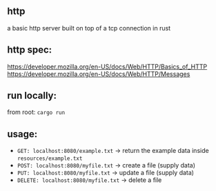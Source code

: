 ## http

a basic http server built on top of a tcp connection in rust

## http spec:
https://developer.mozilla.org/en-US/docs/Web/HTTP/Basics_of_HTTP
https://developer.mozilla.org/en-US/docs/Web/HTTP/Messages

## run locally: 
from root: `cargo run`

## usage:
- `GET: localhost:8080/example.txt` -> return the example data inside `resources/example.txt`
- `POST: localhost:8080/myfile.txt` -> create a file (supply data)
- `PUT: localhost:8080/myfile.txt` -> update a file (supply data)
- `DELETE: localhost:8080/myfile.txt` -> delete a file